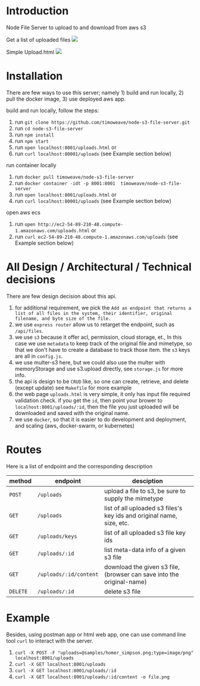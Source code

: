 Introduction
============
Node File Server to upload to and download from aws s3

Get a list of uploaded files
![](screenshots/Screenshot_2018-06-25_16.25.26.pngScreenshot_2018-06-25_16.25.26.png)

Simple Upload.html
![](screenshots/Screenshot_2018-06-25_16.25.26.pngScreenshot_2018-06-25_16.25.32.png)

Installation
============
There are few ways to use this server; namely 1) build and run
locally, 2) pull the docker image, 3) use deployed aws app.

build and run locally, follow the steps:
1. run `git clone https://github.com/timoweave/node-s3-file-server.git`
1. run `cd node-s3-file-server`
1. run `npm install`
1. run `npm start`
1. run `open localhost:8001/uploads.html` or
1. run `curl localhost:80001/uploads` (see Example section below)

run container locally
1. run `docker pull timoweave/node-s3-file-server`
1. run `docker container -idt -p 8001:8001  timoweave/node-s3-file-server`
1. run `open localhost:8001/uploads.html` or
1. run `curl localhost:80001/uploads` (see Example section below)

open aws ecs
1. run `open http://ec2-54-89-210-48.compute-1.amazonaws.com/uploads.html` or
1. run `curl ec2-54-89-210-48.compute-1.amazonaws.com/uploads` (see Example section below) 

All Design / Architectural / Technical decisions
================================================

There are few design decision about this api.

1. for additional requirement, we pick the `Add an endpoint that
   returns a list of all files in the system, their identifier,
   original filename, and byte size of the file.`
1. we use `express router` allow us to retarget the endpoint, such as `/api/files`.
1. we use `s3` because it offer acl, permission, cloud storage, et., In
   this case we use `metadata` to keep track of the original file and
   mimetype, so that we don't have to create a database to track those
   item. the `s3` keys are all in `config.js`.
1. we use multer-s3 here, but we could also use the multer with memoryStorage and use s3.upload directly,
   see `storage.js` for more info.
1. the api is design to be `CRUD` like, so one can create, retrieve, and delete (except update)
   see `Makefile` for more example
1. the web page `uploads.html` is very simple, it only has input file required validation check.
   if you get the `id`, then point your brower to `localhost:8001/uploads/:id`, then the file you just
   uploaded will be downloaded and saved with the original name.
1. we use `docker`, so that it is easier to do development and deployment, and scaling
   (aws, docker-swarm, or kubernetes)

Routes
======
Here is a list of endpoint and the corresponding description

|method    | endpoint               | desciption |
|----------|------------------------|------------|
| `POST`   | `/uploads`             | upload a file to s3, be sure to supply the mimetype |
| `GET`    | `/uploads`             | list of all uploaded s3 files's key ids and original name, size, etc. |
| `GET`    | `/uploads/keys`        | list of all uploaded s3 file key ids |
| `GET`    | `/uploads/:id`         | list meta-data info of a given s3 file |
| `GET`    | `/uploads/:id/content` | download the given s3 file, (browser can save into the original-name) |
| `DELETE` | `/uploads/:id`         | delete s3 file |

Example
=======

Besides, using postman app or html web app, one can use command line
tool `curl` to interact with the server.

1. `curl -X POST -F "uploads=@samples/homer_simpson.png;type=image/png" localhost:8001/uploads`
1. `curl -X GET localhost:8001/uploads`
1. `curl -X GET localhost:8001/uploads/:id`
1. `curl -X GET localhost:8001/uploads/:id/content -o file.png`

